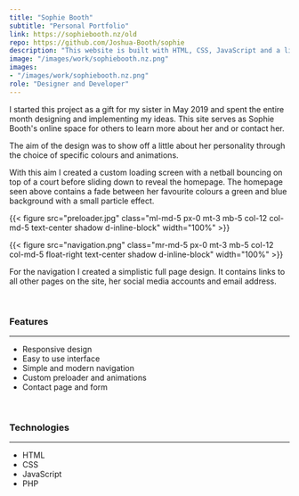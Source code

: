```yaml
---
title: "Sophie Booth"
subtitle: "Personal Portfolio"
link: https://sophiebooth.nz/old
repo: https://github.com/Joshua-Booth/sophie
description: "This website is built with HTML, CSS, JavaScript and a little bit of PHP."
image: "/images/work/sophiebooth.nz.png"
images:
- "/images/work/sophiebooth.nz.png"
role: "Designer and Developer"
---
```


I started this project as a gift for my sister in May 2019 and spent the entire month designing and implementing my ideas. This site serves as Sophie Booth's online space for others to learn more about her and or contact her.

The aim of the design was to show off a little about her personality through the choice of specific colours and animations. 

With this aim I created a custom loading screen with a netball bouncing on top of a court before sliding down to reveal the homepage. The homepage seen above contains a fade between her favourite colours a green and blue background with a small particle effect.


{{< figure src="preloader.jpg" class="ml-md-5 px-0 mt-3 mb-5 col-12 col-md-5 text-center shadow d-inline-block" width="100%" >}}

{{< figure src="navigation.png" class="mr-md-5 px-0 mt-3 mb-5 col-12 col-md-5 float-right text-center shadow d-inline-block" width="100%" >}}

For the navigation I created a simplistic full page design. It contains links to all other pages on the site, her social media accounts and email address.

<br>

### Features

---

* Responsive design
* Easy to use interface
* Simple and modern navigation
* Custom preloader and animations
* Contact page and form

<br>

### Technologies

---

* HTML
* CSS
* JavaScript
* PHP
